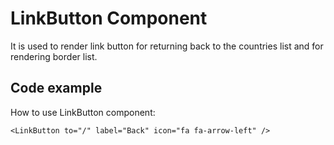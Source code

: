 # LinkButton Component

It is used to render link button for returning back to the countries list and for rendering border list.

## Code example
How to use LinkButton component:
```
<LinkButton to="/" label="Back" icon="fa fa-arrow-left" />
```
